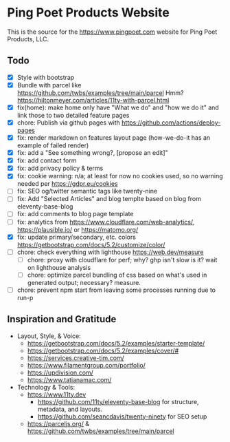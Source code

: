 # Ping Poet Products Website

This is the source for the https://www.pingpoet.com website for Ping Poet Products, LLC.

## Todo

- [x] Style with bootstrap
- [x] Bundle with parcel like https://github.com/twbs/examples/tree/main/parcel Hmm? https://hiltonmeyer.com/articles/11ty-with-parcel.html
- [x] fix(home): make home only have "What we do" and "how we do it" and link those to two detailed feature pages
- [x] chore: Publish via github pages with https://github.com/actions/deploy-pages
- [x] fix: render markdown on features layout page (how-we-do-it has an example of failed render)
- [x] fix: add a "See something wrong?, [propose an edit]"
- [x] fix: add contact form
- [x] fix: add privacy policy & terms
- [x] fix: cookie warning: n/a; at least for now no cookies used, so no warning needed per https://gdpr.eu/cookies
- [ ] fix: SEO og/twitter semantic tags like twenty-nine
- [ ] fix: Add "Selected Articles" and blog templte based on blog from eleventy-base-blog
- [ ] fix: add comments to blog page template
- [ ] fix: analytics from https://www.cloudflare.com/web-analytics/, https://plausible.io/ or https://matomo.org/
- [x] fix: update primary/secondary, etc. colors https://getbootstrap.com/docs/5.2/customize/color/
- [ ] chore: check everything with lighthouse https://web.dev/measure
  - [ ] chore: proxy with cloudflare for perf; why? ghp isn't slow is it? wait on lighthouse analysis
  - [ ] chore: optimize parcel bundling of css based on what's used in generated output; necessary? measure.
- [ ] chore: prevent npm start from leaving some processes running due to run-p

## Inspiration and Gratitude

- Layout, Style, & Voice:
  - https://getbootstrap.com/docs/5.2/examples/starter-template/
  - https://getbootstrap.com/docs/5.2/examples/cover/#
  - https://services.creative-tim.com/
  - https://www.filamentgroup.com/portfolio/
  - https://updivision.com/
  - https://www.tatianamac.com/
- Technology & Tools:
  - https://www.11ty.dev
    - https://github.com/11ty/eleventy-base-blog for structure, metadata, and layouts.
    - https://github.com/seancdavis/twenty-ninety for SEO setup
  - https://parceljs.org/ & https://github.com/twbs/examples/tree/main/parcel
